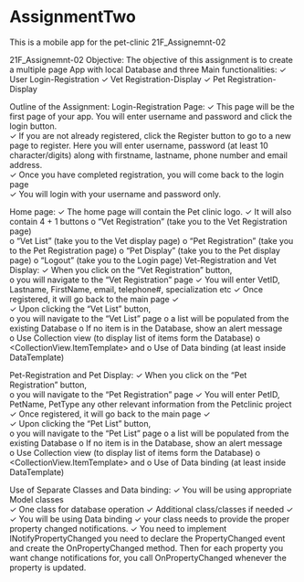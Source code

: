 # AssignmentTwo
This is a mobile app for the pet-clinic
21F_Assignemnt-02 

21F_Assignemnt-02 
Objective: 
The objective of this assignment is to create a multiple page App with local Database and three Main 
functionalities: 
✓ User Login-Registration 
✓ Vet Registration-Display 
✓ Pet Registration-Display 
 
 
Outline of the Assignment: 
Login-Registration Page: 
✓ This page will be the first page of your app. You will enter username and password and click the 
login button.  
✓ If you are not already registered,  click the Register button to go to a new page to register. Here 
you will enter username, password (at least 10 character/digits) along with firstname, lastname, 
phone number and email address.   
✓ Once you have completed registration, you will come back to the login page  
✓ You will login with your username and password only. 
 
 
 
 
Home page: 
✓ The home page will contain the Pet clinic logo. 
✓ It will also contain 4 + 1 buttons 
o “Vet Registration” (take you to the Vet Registration page)  
o “Vet List” (take you to the Vet display page) 
o “Pet Registration” (take you to the Pet Registration page) 
o “Pet Display” (take you to the Pet display page) 
o “Logout” (take you to the Login page) 
Vet-Registration and Vet Display: 
✓ When you click on the “Vet Registration” button,  
o you will navigate to the “Vet Registration” page 
✓ You will enter VetID, Lastname, FirstName, email, telephone#, specialization etc 
✓ Once registered, it will go back to the main page 
✓  
✓ Upon clicking the “Vet List” button,  
o you will navigate to the “Vet List” page 
o a list will be populated from the existing Database 
o If no item is in the Database, show an alert message    
o Use Collection view (to display list of items form the Database) 
o <CollectionView.ItemTemplate> and <DataTemplate> 
o Use of Data binding (at least inside DataTemplate) 
 
Pet-Registration and Pet Display: 
✓ When you click on the “Pet Registration” button,  
o you will navigate to the “Pet Registration” page 
✓ You will enter PetID, PetName, PetType any other relevant information from the Petclinic 
project  
✓ Once registered, it will go back to the main page 
✓  
✓ Upon clicking the “Pet List” button,  
o you will navigate to the “Pet List” page 
o a list will be populated from the existing Database 
o If no item is in the Database, show an alert message    
o Use Collection view (to display list of items form the Database) 
o <CollectionView.ItemTemplate> and <DataTemplate> 
o Use of Data binding (at least inside DataTemplate) 
 
  
Use of Separate Classes and Data binding: 
✓ You will be using appropriate Model classes  
✓ One class for database operation 
✓ Additional class/classes if needed 
✓  
✓ You will be using Data binding 
✓ your class needs to provide the proper property changed notifications. 
✓ You need to implement INotifyPropertyChanged you need to declare the PropertyChanged 
event and create the OnPropertyChanged method. Then for each property you want change 
notifications for, you call OnPropertyChanged whenever the property is updated.

